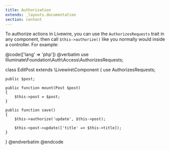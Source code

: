 ```yaml
---
title: Authorization
extends: _layouts.documentation
section: content
---
```


To authorize actions in Livewire, you can use the `AuthorizesRequests` trait in any component, then call `$this->authorize()` like you normally would inside a controller. For example:

@code(['lang' => 'php'])
@verbatim
use Illuminate\Foundation\Auth\Access\AuthorizesRequests;

class EditPost extends \Livewire\Component
{
    use AuthorizesRequests;

    public $post;

    public function mount(Post $post)
    {
        $this->post = $post;
    }

    public function save()
    {
        $this->authorize('update', $this->post);

        $this->post->update(['title' => $this->title]);
    }
}
@endverbatim
@endcode
